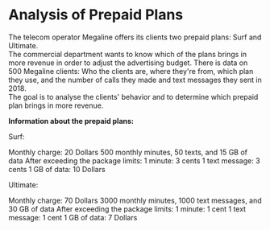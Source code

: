 # Analysis of Prepaid Plans
The telecom operator Megaline offers its clients two prepaid plans: Surf and Ultimate. <br>
The commercial department wants to know which of the plans brings in more revenue in order to adjust the advertising budget. There is data on 500 Megaline clients: Who the clients are, where they're from, which plan they use, and the number of calls they made and text messages they sent in 2018. <br>
The goal is to analyse the clients' behavior and to determine which prepaid plan brings in more revenue.

**Information about the prepaid plans:**

Surf:

Monthly charge: 20 Dollars
500 monthly minutes, 50 texts, and 15 GB of data
After exceeding the package limits:
1 minute: 3 cents
1 text message: 3 cents
1 GB of data: 10 Dollars

Ultimate:

Monthly charge: 70 Dollars
3000 monthly minutes, 1000 text messages, and 30 GB of data
After exceeding the package limits:
1 minute: 1 cent
1 text message: 1 cent
1 GB of data: 7 Dollars
